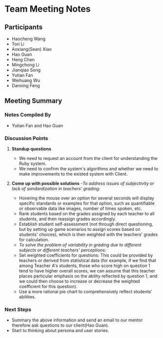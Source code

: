 # Team Meeting Notes

## Participants
- Haocheng Wang
- Tori Li
- Aoxiang(Sean) Xiao
- Hao Guan
- Heng Chen
- Mingchong Li
- Jianqiao Song
- Yutian Fan
- Weihuang Wu
- Danning Feng


## Meeting Summary

### Notes Compiled By
- Yutian Fan and Hao Guan

### Discussion Points

1. **Standup questions**
    - We need to request an account from the client for understanding the Ruby system.
    - We need to confirm the system's algorithms and whether we need to make improvements to the existed system with Client.

2. **Come up with possible solutions**
    -*To address issues of subjectivity or lack of sandardization in teachers' grading:*
    - Hovering the mouse over an option for several seconds will display specific standards or examples for that option, such as quantifiable or observable data like images, number of times spoken, etc.
    - Rank students based on the grades assigned by each teacher to all students, and then reassign grades accordingly.
    - Establish student self-assessment (not through direct questioning, but by setting up game scenarios to assign scores based on students' choices), which is then weighted with the teachers' grades for calculation.
    - *To solve the problem of variability in grading due to different subjects or different teachers' perceptions:*
    - Set weighted coefficients for questions: This could be provided by teachers or derived from statistical data (for example, if we find that among Teacher A's students, those who score high on question 1 tend to have higher overall scores, we can assume that this teacher places particular emphasis on the ability reflected by question 1, and we could then choose to increase or decrease the weighted coefficient for this question).
    -  Use a more rational pie chart to comprehensively reflect students' abilities.

### Next Steps
- Summary the above information and send an email to our mentor therefore ask questions to our client(Hao Guan).
- Start to thinking about persona and user stories.
